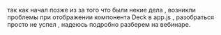 так как начал позже из за того что были некие дела , возникли проблемы при отображении компонента Deck в app.js , разобраться просто не успел , надеюсь подробно разберем на вебинаре.